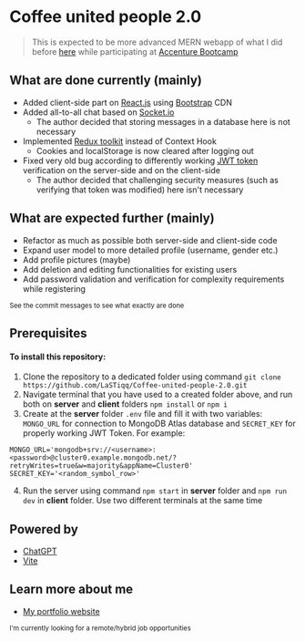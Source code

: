 # Coffee united people 2.0

> This is expected to be more advanced MERN webapp of what I did before [here](https://github.com/LaSTiqq/coffee-united-people) while participating at [Accenture Bootcamp](https://bootcamp.lv/)

## What are done currently (mainly)

- Added client-side part on [React.js](https://reactjs.org/) using [Bootstrap](https://getbootstrap.com/) CDN
- Added all-to-all chat based on [Socket.io](https://socket.io/)
  - The author decided that storing messages in a database here is not necessary
- Implemented [Redux toolkit](https://redux-toolkit.js.org/) instead of Context Hook
  - Cookies and localStorage is now cleared after logging out
- Fixed very old bug according to differently working [JWT token](https://www.npmjs.com/package/jsonwebtoken) verification on the server-side and on the client-side
  - The author decided that challenging security measures (such as verifying that token was modified) here isn't necessary

## What are expected further (mainly)

- Refactor as much as possible both server-side and client-side code
- Expand user model to more detailed profile (username, gender etc.)
- Add profile pictures (maybe)
- Add deletion and editing functionalities for existing users
- Add password validation and verification for complexity requirements while registering

<sub>See the commit messages to see what exactly are done</sub>

## Prerequisites

#### To install this repository:

1. Clone the repository to a dedicated folder using command `git clone https://github.com/LaSTiqq/Coffee-united-people-2.0.git`
2. Navigate terminal that you have used to a created folder above, and run both on **server** and **client** folders `npm install` or `npm i`
3. Create at the **server** folder `.env` file and fill it with two variables: `MONGO_URL` for connection to MongoDB Atlas database and `SECRET_KEY` for properly working JWT Token. For example:

```
MONGO_URL='mongodb+srv://<username>:<password>@cluster0.example.mongodb.net/?retryWrites=true&w=majority&appName=Cluster0'
SECRET_KEY='<random_symbol_row>'
```

4. Run the server using command `npm start` in **server** folder and `npm run dev` in **client** folder. Use two different terminals at the same time

## Powered by

- [ChatGPT](https://chatgpt.com/)
- [Vite](https://vitejs.dev/)

## Learn more about me

- [My portfolio website](https://laurisstirna.eu.pythonanywhere.com/)

<sub>I'm currently looking for a remote/hybrid job opportunities</sub>
